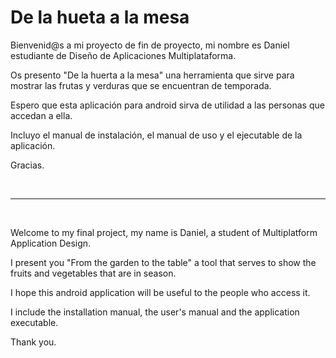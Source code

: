 # De la hueta a la mesa

Bienvenid@s a mi proyecto de fin de proyecto, mi nombre es Daniel estudiante de Diseño de Aplicaciones Multiplataforma.

Os presento "De la huerta a la mesa" una herramienta que sirve para mostrar las frutas y verduras que se encuentran de temporada.

Espero que esta aplicación para android sirva de utilidad a las personas que accedan a ella.

Incluyo el manual de instalación, el manual de uso y el ejecutable de la aplicación.

Gracias.

<br>

 ---

<br>

Welcome to my final project, my name is Daniel, a student of Multiplatform Application Design.

I present you "From the garden to the table" a tool that serves to show the fruits and vegetables that are in season.

I hope this android application will be useful to the people who access it.

I include the installation manual, the user's manual and the application executable.

Thank you.